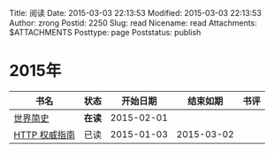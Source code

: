 Title: 阅读
Date: 2015-03-03 22:13:53
Modified: 2015-03-03 22:13:53
Author: zrong
Postid: 2250
Slug: read
Nicename: read
Attachments: $ATTACHMENTS
Posttype: page
Poststatus: publish

# 2015年

|书名|状态|开始日期|结束如期|书评|
|----|:----:|:----:|:----:|----|
| [世界简史][2] | **在读** | 2015-02-01 | ||
| [HTTP 权威指南][1] | 已读 | 2015-01-03 | 2015-03-02 ||

[1]: http://book.douban.com/subject/10746113/
[2]: http://book.douban.com/subject/10485421/
